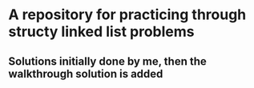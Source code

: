 # A repository for practicing through structy linked list problems

## Solutions initially done by me, then the walkthrough solution is added